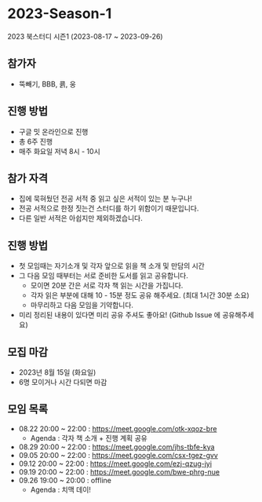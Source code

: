 # 2023-Season-1
2023 북스터디 시즌1 (2023-08-17 ~ 2023-09-26)

## 참가자
* 뚝빼기, BBB, 쿍, 웅

## 진행 방법
* 구글 밋 온라인으로 진행
* 총 6주 진행 
* 매주 화요일 저녁 8시 - 10시


## 참가 자격
* 집에 묵혀뒀던 전공 서적 중 읽고 싶은 서적이 있는 분 누구나!
* 전공 서적으로 한정 짓는건 스터디를 하기 위함이기 때문입니다.
* 다른 일반 서적은 아쉽지만 제외하겠습니다.

## 진행 방법
* 첫 모임때는 자기소개 및 각자 앞으로 읽을 책 소개 및 만담의 시간
* 그 다음 모임 때부터는 서로 준비한 도서를 읽고 공유합니다.
  * 모이면 20분 간은 서로 각자 책 읽는 시간을 가집니다.
  * 각자 읽은 부분에 대해 10 - 15분 정도 공유 해주세요. (최대 1시간 30분 소요)
  * 마무리하고 다음 모임을 기약합니다.
* 미리 정리된 내용이 있다면 미리 공유 주셔도 좋아요! (Github Issue 에 공유해주세요)

## 모집 마감
- 2023년 8월 15일 (화요일)
- 6명 모이거나 시간 다되면 마감

## 모임 목록 
* 08.22 20:00 ~ 22:00 : https://meet.google.com/otk-xqoz-bre
  * Agenda : 각자 책 소개 + 진행 계획 공유
* 08.29 20:00 ~ 22:00 : https://meet.google.com/jhs-tbfe-kya
* 09.05 20:00 ~ 22:00 : https://meet.google.com/csx-tgez-gvv
* 09.12 20:00 ~ 22:00 : https://meet.google.com/ezj-qzug-jyi
* 09.19 20:00 ~ 22:00 : https://meet.google.com/bwe-phrg-nue
* 09.26 19:00 ~ 20:00 : offline
  * Agenda : 치맥 데이! 
